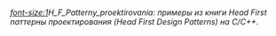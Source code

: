 ###### <font-size:1>H_F_Patterny_proektirovania: примеры из книги Head First паттерны проектирования (Head First Design Patterns) на C/C++.</font>
